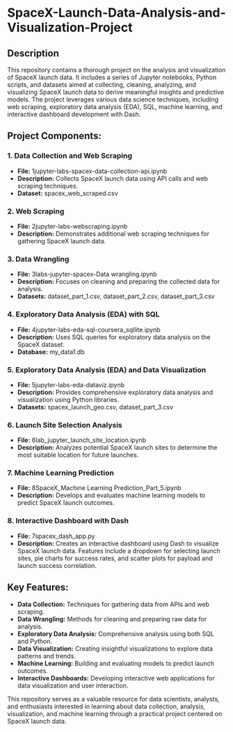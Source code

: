 # SpaceX-Launch-Data-Analysis-and-Visualization-Project

## Description

This repository contains a thorough project on the analysis and visualization of SpaceX launch data. It includes a series of Jupyter notebooks, Python scripts, and datasets aimed at collecting, cleaning, analyzing, and visualizing SpaceX launch data to derive meaningful insights and predictive models. The project leverages various data science techniques, including web scraping, exploratory data analysis (EDA), SQL, machine learning, and interactive dashboard development with Dash.

## Project Components:

### 1. Data Collection and Web Scraping

* **File:** 1jupyter-labs-spacex-data-collection-api.ipynb
* **Description:** Collects SpaceX launch data using API calls and web scraping techniques.
* **Dataset:** spacex_web_scraped.csv

### 2. Web Scraping

* **File:** 2jupyter-labs-webscraping.ipynb
* **Description:** Demonstrates additional web scraping techniques for gathering SpaceX launch data.

### 3. Data Wrangling

* **File:** 3labs-jupyter-spacex-Data wrangling.ipynb
* **Description:** Focuses on cleaning and preparing the collected data for analysis.
* **Datasets:** dataset_part_1.csv, dataset_part_2.csv, dataset_part_3.csv

### 4. Exploratory Data Analysis (EDA) with SQL

* **File:** 4jupyter-labs-eda-sql-coursera_sqllite.ipynb
* **Description:** Uses SQL queries for exploratory data analysis on the SpaceX dataset.
* **Database:** my_data1.db

### 5. Exploratory Data Analysis (EDA) and Data Visualization

* **File:** 5jupyter-labs-eda-dataviz.ipynb
* **Description:** Provides comprehensive exploratory data analysis and visualization using Python libraries.
* **Datasets:** spacex_launch_geo.csv, dataset_part_3.csv

### 6. Launch Site Selection Analysis

* **File:** 6lab_jupyter_launch_site_location.ipynb
* **Description:** Analyzes potential SpaceX launch sites to determine the most suitable location for future launches.

### 7. Machine Learning Prediction

* **File:** 8SpaceX_Machine Learning Prediction_Part_5.ipynb
* **Description:** Develops and evaluates machine learning models to predict SpaceX launch outcomes.

### 8. Interactive Dashboard with Dash

* **File:** 7spacex_dash_app.py
* **Description:** Creates an interactive dashboard using Dash to visualize SpaceX launch data. Features include a dropdown for selecting launch sites, pie charts for success rates, and scatter plots for payload and launch success correlation.

## Key Features:

* **Data Collection:** Techniques for gathering data from APIs and web scraping.
* **Data Wrangling:** Methods for cleaning and preparing raw data for analysis.
* **Exploratory Data Analysis:** Comprehensive analysis using both SQL and Python.
* **Data Visualization:** Creating insightful visualizations to explore data patterns and trends.
* **Machine Learning:** Building and evaluating models to predict launch outcomes.
* **Interactive Dashboards:** Developing interactive web applications for data visualization and user interaction.

This repository serves as a valuable resource for data scientists, analysts, and enthusiasts interested in learning about data collection, analysis, visualization, and machine learning through a practical project centered on SpaceX launch data.
